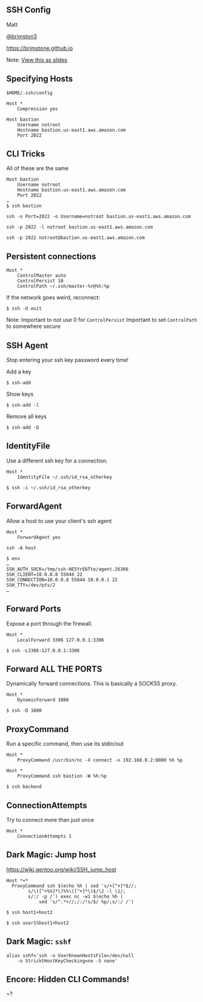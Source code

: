 SSH Config
----------
Matt

[@brimston3](https://twitter.com/brimston3)

https://brimstone.github.io

Note: <a href="slides.html?talks/ssh-config.md#!">View this as slides</a>



Specifying Hosts
----------------
`$HOME/.ssh/config`
```
Host *
	Compression yes
```

```
Host bastion
	Username notroot
	Hostname bastion.us-east1.aws.amazon.com
	Port 2022
```



CLI Tricks
----------
All of these are the same
```
Host bastion
	Username notroot
	Hostname bastion.us-east1.aws.amazon.com
	Port 2022
…
$ ssh bastion
```
```
ssh -o Port=2022 -o Username=notroot bastion.us-east1.aws.amazon.com
```
```
ssh -p 2022 -l notroot bastion.us-east1.aws.amazon.com
```
```
ssh -p 2022 notroot@bastion.us-east1.aws.amazon.com
```



Persistent connections
----------------------
```
Host *
	ControlMaster auto
	ControlPersist 10
	ControlPath ~/.ssh/master-%r@%h:%p
```

If the network goes weird, reconnect:
```
$ ssh -O exit
```

Note: Important to not use 0 for `ControlPersist`
Important to set `ControlPath` to somewhere secure



SSH Agent
---------
Stop entering your ssh key password every time!

Add a key
```
$ ssh-add
```

Show keys
```
$ ssh-add -l
```

Remove all keys
```
$ ssh-add -D
```



IdentityFile
------------
Use a different ssh key for a connection.
```
Host *
	IdentityFile ~/.ssh/id_rsa_otherkey
```
```
$ ssh -i ~/.ssh/id_rsa_otherkey
```



ForwardAgent
------------
Allow a host to use your client's ssh agent
```
Host *
	ForwardAgent yes
```
```
ssh -A host
```
```
$ env
…
SSH_AUTH_SOCK=/tmp/ssh-HE5YrE6Tte/agent.26366
SSH_CLIENT=10.0.0.8 55844 22
SSH_CONNECTION=10.0.0.8 55844 10.0.0.1 22
SSH_TTY=/dev/pts/2
…
```



Forward Ports
-------------
Expose a port through the firewall.
```
Host *
	LocalForward 3306 127.0.0.1:3306
```
```
$ ssh -L3306:127.0.0.1:3306
```




Forward ALL THE PORTS
---------------------
Dynamically forward connections. This is basically a SOCKS5 proxy.
```
Host *
	DynamicForward 1080
```
```
$ ssh -D 1080
```




ProxyCommand
------------
Run a specific command, then use its stdin/out
```
Host *
	ProxyCommand /usr/bin/nc -X connect -x 192.168.0.2:8080 %h %p
```
```
Host *
	ProxyCommand ssh bastion -W %h:%p
```
```
$ ssh backend
```



ConnectionAttempts
------------------
Try to connect more than just once
```
Host *
	ConnectionAttempts 1
```



Dark Magic: Jump host
---------------------
https://wiki.gentoo.org/wiki/SSH_jump_host
```
Host *+*
  ProxyCommand ssh $(echo %h | sed 's/+[^+]*$//;
		s/\([^+%%]*\)%%\([^+]*\)$/\2 -l \1/;
		s/:/ -p /') exec nc -w1 $(echo %h |
			sed 's/^.*+//;/:/!s/$/ %p/;s/:/ /')
```
```
$ ssh host1+host2
```
```
$ ssh user1%host1+host2
```



Dark Magic: `sshf`
------------------
```
alias sshf='ssh -o UserKnownHostsFile=/dev/null
	-o StricktHostKeyChecking=no -S none'
```



Encore: Hidden CLI Commands!
----------------------------
~?

